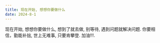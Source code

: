 ```yaml
---
title: 现在开始, 想想你要做什么
date: 2024-8-1
---
```

现在开始, 想想你要做什么, 想到了就去做, 别等待, 遇到问题就解决问题. 你要相信，勤能补拙, 世上无难事, 只要肯攀登. 加油!!!.
